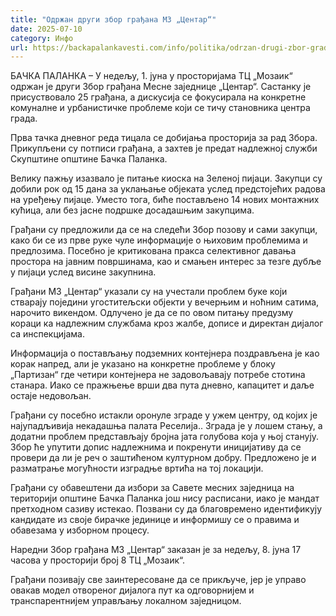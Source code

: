 ```yaml
---
title: "Одржан други збор грађана МЗ „Центар“"
date: 2025-07-10
category: Инфо
url: https://backapalankavesti.com/info/politika/odrzan-drugi-zbor-gradjana-mz-centar/
---
```


БАЧКА ПАЛАНКА – У недељу, 1. јуна у просторијама ТЦ „Мозаик“ одржан је други Збор грађана Месне заједнице „Центар“. Састанку је присуствовало 25 грађана, а дискусија се фокусирала на конкретне комуналне и урбанистичке проблеме који се тичу становника центра града.

Прва тачка дневног реда тицала се добијања просторија за рад Збора. Прикупљени су потписи грађана, а захтев је предат надлежној служби Скупштине општине Бачка Паланка.

Велику пажњу изазвало је питање киоска на Зеленој пијаци. Закупци су добили рок од 15 дана за уклањање објеката услед предстојећих радова на уређењу пијаце. Уместо тога, биће постављено 14 нових монтажних кућица, али без јасне подршке досадашњим закупцима.

Грађани су предложили да се на следећи Збор позову и сами закупци, како би се из прве руке чуле информације о њиховим проблемима и предлозима. Посебно је критикована пракса селективног давања простора на јавним површинама, као и смањен интерес за тезге дубље у пијаци услед висине закупнина.

Грађани МЗ „Центар“ указали су на учестали проблем буке који стварају поједини угоститељски објекти у вечерњим и ноћним сатима, нарочито викендом. Одлучено је да се по овом питању предузму кораци ка надлежним службама кроз жалбе, дописе и директан дијалог са инспекцијама.

Информација о постављању подземних контејнера поздрављена је као корак напред, али је указано на конкретне проблеме у блоку „Партизан“ где четири контејнера не задовољавају потребе стотина станара. Иако се пражњење врши два пута дневно, капацитет и даље остаје недовољан.

Грађани су посебно истакли оронуле зграде у ужем центру, од којих је најупадљивија некадашња палата Реселија.. Зграда је у лошем стању, а додатни проблем представљају бројна јата голубова која у њој станују. Збор ће упутити допис надлежнима и покренути иницијативу да се провери да ли је реч о заштићеном културном добру. Предложено је и разматрање могућности изградње вртића на тој локацији.

Грађани су обавештени да избори за Савете месних заједница на територији општине Бачка Паланка још нису расписани, иако је мандат претходном сазиву истекао. Позвани су да благовремено идентификују кандидате из своје бирачке јединице и информишу се о правима и обавезама у изборном процесу.

Наредни Збор грађана МЗ „Центар“ заказан је за недељу, 8. јуна 17 часова у просторији број 8 ТЦ „Мозаик“.

Грађани позивају све заинтересоване да се прикључе, јер је управо овакав модел отвореног дијалога пут ка одговорнијем и транспарентнијем управљању локалном заједницом.
